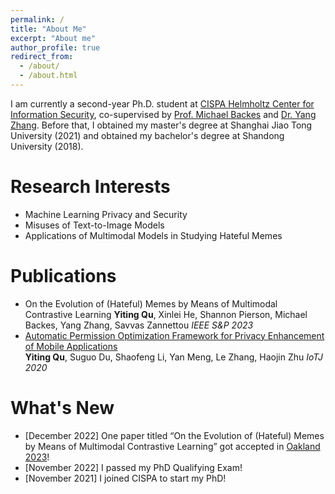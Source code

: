 ```yaml
---
permalink: /
title: "About Me"
excerpt: "About me"
author_profile: true
redirect_from: 
  - /about/
  - /about.html
---
```

I am currently a second-year Ph.D. student at [CISPA Helmholtz Center for Information Security](https://cispa.de/en), co-supervised by [Prof. Michael Backes](https://cispa.de/en/about/director-page) and [Dr. Yang Zhang](https://yangzhangalmo.github.io/). Before that, I obtained my master's degree at Shanghai Jiao Tong University (2021) and obtained my bachelor's degree at Shandong University (2018).

Research Interests
======
- Machine Learning Privacy and Security
- Misuses of Text-to-Image Models
- Applications of Multimodal Models in Studying Hateful Memes

Publications
======
- On the Evolution of (Hateful) Memes by Means of Multimodal Contrastive Learning
<b>Yiting Qu</b>, Xinlei He, Shannon Pierson, Michael Backes, Yang Zhang, Savvas Zannettou
*IEEE S&P 2023*
- [Automatic Permission Optimization Framework for Privacy Enhancement of Mobile Applications](https://ieeexplore.ieee.org/abstract/document/9270036)\
<b>Yiting Qu</b>, Suguo Du, Shaofeng Li, Yan Meng, Le Zhang, Haojin Zhu
*IoTJ 2020*

What's New
======
- [December 2022] One paper titled “On the Evolution of (Hateful) Memes by Means of Multimodal Contrastive Learning” got accepted in [Oakland 2023](https://www.ieee-security.org/TC/SP2023/)!
- [November 2022] I passed my PhD Qualifying Exam!
- [November 2021] I joined CISPA to start my PhD!
